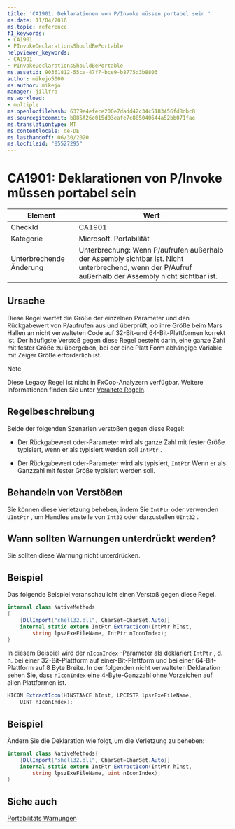 ```yaml
---
title: 'CA1901: Deklarationen von P/Invoke müssen portabel sein.'
ms.date: 11/04/2016
ms.topic: reference
f1_keywords:
- CA1901
- PInvokeDeclarationsShouldBePortable
helpviewer_keywords:
- CA1901
- PInvokeDeclarationsShouldBePortable
ms.assetid: 90361812-55ca-47f7-bce9-b8775d3b8803
author: mikejo5000
ms.author: mikejo
manager: jillfra
ms.workload:
- multiple
ms.openlocfilehash: 6379e4efece200e7dadd42c34c5183456fd8dbc8
ms.sourcegitcommit: b885f26e015d03eafe7c885040644a52bb071fae
ms.translationtype: MT
ms.contentlocale: de-DE
ms.lasthandoff: 06/30/2020
ms.locfileid: "85527295"
---
```

# <a name="ca1901-pinvoke-declarations-should-be-portable"></a>CA1901: Deklarationen von P/Invoke müssen portabel sein

|Element|Wert|
|-|-|
|CheckId|CA1901|
|Kategorie|Microsoft. Portabilität|
|Unterbrechende Änderung|Unterbrechung: Wenn P/aufrufen außerhalb der Assembly sichtbar ist. Nicht unterbrechend, wenn der P/Aufruf außerhalb der Assembly nicht sichtbar ist.|

## <a name="cause"></a>Ursache
Diese Regel wertet die Größe der einzelnen Parameter und den Rückgabewert von P/aufrufen aus und überprüft, ob ihre Größe beim Mars Hallen an nicht verwalteten Code auf 32-Bit-und 64-Bit-Plattformen korrekt ist. Der häufigste Verstoß gegen diese Regel besteht darin, eine ganze Zahl mit fester Größe zu übergeben, bei der eine Platt Form abhängige Variable mit Zeiger Größe erforderlich ist.

> [!NOTE]
> Diese Legacy Regel ist nicht in FxCop-Analyzern verfügbar. Weitere Informationen finden Sie unter [Veraltete Regeln](fxcop-rule-port-status.md#deprecated-rules).

## <a name="rule-description"></a>Regelbeschreibung
Beide der folgenden Szenarien verstoßen gegen diese Regel:

- Der Rückgabewert oder-Parameter wird als ganze Zahl mit fester Größe typisiert, wenn er als typisiert werden soll `IntPtr` .

- Der Rückgabewert oder-Parameter wird als typisiert, `IntPtr` Wenn er als Ganzzahl mit fester Größe typisiert werden soll.

## <a name="how-to-fix-violations"></a>Behandeln von Verstößen
Sie können diese Verletzung beheben, indem Sie `IntPtr` oder verwenden `UIntPtr` , um Handles anstelle von `Int32` oder darzustellen `UInt32` .

## <a name="when-to-suppress-warnings"></a>Wann sollten Warnungen unterdrückt werden?
Sie sollten diese Warnung nicht unterdrücken.

## <a name="example"></a>Beispiel
Das folgende Beispiel veranschaulicht einen Verstoß gegen diese Regel.

```csharp
internal class NativeMethods
{
    [DllImport("shell32.dll", CharSet=CharSet.Auto)]
    internal static extern IntPtr ExtractIcon(IntPtr hInst,
        string lpszExeFileName, IntPtr nIconIndex);
}
```

In diesem Beispiel wird der `nIconIndex` -Parameter als deklariert `IntPtr` , d. h. bei einer 32-Bit-Plattform auf einer-Bit-Plattform und bei einer 64-Bit-Plattform auf 8 Byte Breite. In der folgenden nicht verwalteten Deklaration sehen Sie, dass `nIconIndex` eine 4-Byte-Ganzzahl ohne Vorzeichen auf allen Plattformen ist.

```csharp
HICON ExtractIcon(HINSTANCE hInst, LPCTSTR lpszExeFileName,
    UINT nIconIndex);
```

## <a name="example"></a>Beispiel
Ändern Sie die Deklaration wie folgt, um die Verletzung zu beheben:

```csharp
internal class NativeMethods{
    [DllImport("shell32.dll", CharSet=CharSet.Auto)]
    internal static extern IntPtr ExtractIcon(IntPtr hInst,
        string lpszExeFileName, uint nIconIndex);
}
```

## <a name="see-also"></a>Siehe auch
[Portabilitäts Warnungen](../code-quality/portability-warnings.md)
